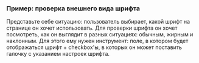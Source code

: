 ### Пример: проверка внешнего вида шрифта

Представьте себе ситуацию: пользователь выбирает, какой шрифт на странице он хочет использовать. Для проверки шрифта он хочет посмотреть, как он выглядит в разных ситуациях: обычным, жирным и наклонным. Для этого ему нужен инструмент: поле, в котором будет отображаться шрифт + checkbox'ы, в которых он может поставить галочку с указанием настроек шрифта. 